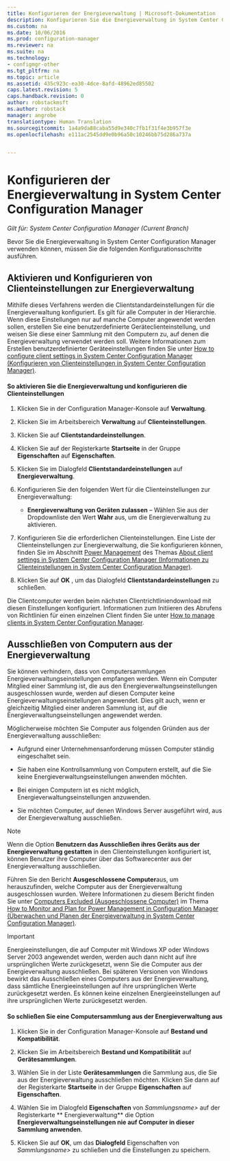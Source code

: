 ```yaml
---
title: Konfigurieren der Energieverwaltung | Microsoft-Dokumentation
description: Konfigurieren Sie die Energieverwaltung in System Center Configuration Manager.
ms.custom: na
ms.date: 10/06/2016
ms.prod: configuration-manager
ms.reviewer: na
ms.suite: na
ms.technology:
- configmgr-other
ms.tgt_pltfrm: na
ms.topic: article
ms.assetid: 435c923c-ea30-4dce-8afd-48962ed85502
caps.latest.revision: 5
caps.handback.revision: 0
author: robstackmsft
ms.author: robstack
manager: angrobe
translationtype: Human Translation
ms.sourcegitcommit: 1a4a9da88caba55d9e340c7fb1f31f4e3b957f3e
ms.openlocfilehash: e111ac2545dd9e0b96a50c10246bb75d286a737a


---
```

# <a name="configuring-power-management-in-system-center-configuration-manager"></a>Konfigurieren der Energieverwaltung in System Center Configuration Manager

*Gilt für: System Center Configuration Manager (Current Branch)*

Bevor Sie die Energieverwaltung in System Center Configuration Manager verwenden können, müssen Sie die folgenden Konfigurationsschritte ausführen.  

## <a name="enable-and-configure-power-management-client-settings"></a>Aktivieren und Konfigurieren von Clienteinstellungen zur Energieverwaltung  
 Mithilfe dieses Verfahrens werden die Clientstandardeinstellungen für die Energieverwaltung konfiguriert. Es gilt für alle Computer in der Hierarchie. Wenn diese Einstellungen nur auf manche Computer angewendet werden sollen, erstellen Sie eine benutzerdefinierte Geräteclienteinstellung, und weisen Sie diese einer Sammlung mit den Computern zu, auf denen die Energieverwaltung verwendet werden soll. Weitere Informationen zum Erstellen benutzerdefinierter Geräteeinstellungen finden Sie unter [How to configure client settings in System Center Configuration Manager (Konfigurieren von Clienteinstellungen in System Center Configuration Manager)](../../../../core/clients/deploy/configure-client-settings.md).  

#### <a name="to-enable-power-management-and-configure-client-settings"></a>So aktivieren Sie die Energieverwaltung und konfigurieren die Clienteinstellungen  

1.  Klicken Sie in der Configuration Manager-Konsole auf **Verwaltung**.  

2.  Klicken Sie im Arbeitsbereich **Verwaltung** auf **Clienteinstellungen**.  

3.  Klicken Sie auf **Clientstandardeinstellungen**.  

4.  Klicken Sie auf der Registerkarte **Startseite** in der Gruppe **Eigenschaften** auf **Eigenschaften**.  

5.  Klicken Sie im Dialogfeld **Clientstandardeinstellungen** auf **Energieverwaltung**.  

6.  Konfigurieren Sie den folgenden Wert für die Clienteinstellungen zur Energieverwaltung:  

    -   **Energieverwaltung von Geräten zulassen** – Wählen Sie aus der Dropdownliste den Wert **Wahr** aus, um die Energieverwaltung zu aktivieren.  

7.  Konfigurieren Sie die erforderlichen Clienteinstellungen. Eine Liste der Clienteinstellungen zur Energieverwaltung, die Sie konfigurieren können, finden Sie im Abschnitt [Power Management](../../../../core/clients/deploy/about-client-settings.md#power-management) des Themas [About client settings in System Center Configuration Manager (Informationen zu Clienteinstellungen in System Center Configuration Manager)](../../../../core/clients/deploy/about-client-settings.md).  

8.  Klicken Sie auf **OK** , um das Dialogfeld **Clientstandardeinstellungen** zu schließen.  

 Die Clientcomputer werden beim nächsten Clientrichtliniendownload mit diesen Einstellungen konfiguriert. Informationen zum Initiieren des Abrufens von Richtlinien für einen einzelnen Client finden Sie unter [How to manage clients in System Center Configuration Manager](../../../../core/clients/manage/manage-clients.md).  

## <a name="exclude-computers-from-power-management"></a>Ausschließen von Computern aus der Energieverwaltung  
 Sie können verhindern, dass von Computersammlungen Energieverwaltungseinstellungen empfangen werden. Wenn ein Computer Mitglied einer Sammlung ist, die aus den Energieverwaltungseinstellungen ausgeschlossen wurde, werden auf diesen Computer keine Energieverwaltungseinstellungen angewendet. Dies gilt auch, wenn er gleichzeitig Mitglied einer anderen Sammlung ist, auf die Energieverwaltungseinstellungen angewendet werden.  

 Möglicherweise möchten Sie Computer aus folgenden Gründen aus der Energieverwaltung ausschließen:  

-   Aufgrund einer Unternehmensanforderung müssen Computer ständig eingeschaltet sein.  

-   Sie haben eine Kontrollsammlung von Computern erstellt, auf die Sie keine Energieverwaltungseinstellungen anwenden möchten.  

-   Bei einigen Computern ist es nicht möglich, Energieverwaltungseinstellungen anzuwenden.  

-   Sie möchten Computer, auf denen Windows Server ausgeführt wird, aus der Energieverwaltung ausschließen.  

> [!NOTE]  
>  Wenn die Option **Benutzern das Ausschließen ihres Geräts aus der Energieverwaltung gestatten** in den Clienteinstellungen konfiguriert ist, können Benutzer ihre Computer über das Softwarecenter aus der Energieverwaltung ausschließen.  

 Führen Sie den Bericht **Ausgeschlossene Computer**aus, um herauszufinden, welche Computer aus der Energieverwaltung ausgeschlossen wurden. Weitere Informationen zu diesem Bericht finden Sie unter [Computers Excluded (Ausgeschlossene Computer)](../../../../core/clients/manage/power/monitor-and-plan-for-power-management.md#BKMK_Excluded) im Thema [How to Monitor and Plan for Power Management in Configuration Manager (Überwachen und Planen der Energieverwaltung in System Center Configuration Manager)](../../../../core/clients/manage/power/monitor-and-plan-for-power-management.md).  

> [!IMPORTANT]  
>  Energieeinstellungen, die auf Computer mit Windows XP oder Windows Server 2003 angewendet werden, werden auch dann nicht auf ihre ursprünglichen Werte zurückgesetzt, wenn Sie die Computer aus der Energieverwaltung ausschließen. Bei späteren Versionen von Windows bewirkt das Ausschließen eines Computers aus der Energieverwaltung, dass sämtliche Energieeinstellungen auf ihre ursprünglichen Werte zurückgesetzt werden. Es können keine einzelnen Energieeinstellungen auf ihre ursprünglichen Werte zurückgesetzt werden.  

#### <a name="to-exclude-a-collection-of-computers-from-power-management"></a>So schließen Sie eine Computersammlung aus der Energieverwaltung aus  

1.  Klicken Sie in der Configuration Manager-Konsole auf **Bestand und Kompatibilität**.  

2.  Klicken Sie im Arbeitsbereich **Bestand und Kompatibilität** auf **Gerätesammlungen**.  

3.  Wählen Sie in der Liste **Gerätesammlungen** die Sammlung aus, die Sie aus der Energieverwaltung ausschließen möchten. Klicken Sie dann auf der Registerkarte **Startseite** in der Gruppe **Eigenschaften** auf **Eigenschaften**.  

4.  Wählen Sie im Dialogfeld **Eigenschaften** von *Sammlungsname\>* auf der Registerkarte ** Energieverwaltung** die Option **Energieverwaltungseinstellungen nie auf Computer in dieser Sammlung anwenden**.  

5.  Klicken Sie auf **OK**, um das **Dialogfeld** Eigenschaften von *Sammlungsname\>* zu schließen und die Einstellungen zu speichern.  



<!--HONumber=Dec16_HO3-->


